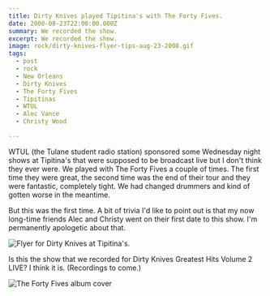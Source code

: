 ```yaml
---
title: Dirty Knives played Tipitina's with The Forty Fives.
date: 2000-08-23T22:00:00.000Z
summary: We recorded the show.
excerpt: We recorded the show.
image: rock/dirty-knives-flyer-tips-aug-23-2000.gif
tags:
  - post 
  - rock
  - New Orleans
  - Dirty Knives
  - The Forty Fives
  - Tipitinas
  - WTUL
  - Alec Vance
  - Christy Wood

---
```


WTUL (the Tulane student radio station) sponsored some Wednesday night shows at Tipitina's that were supposed to be broadcast live but I don't think they ever were. We played with The Forty Fives a couple of times. The first time they were great, the second time was the end of their tour and they were fantastic, completely tight. We had changed drummers and kind of gotten worse in the meantime.

But this was the first time. A bit of trivia I'd like to point out is that my now long-time friends Alec and Christy went on their first date to this show. I'm permanently apologetic about that.

![Flyer for Dirty Knives at Tipitina's.](/static/img/rock/dirty-knives-flyer-tips-aug-23-2000.gif)

Is this the show that we recorded for Dirty Knives Greatest Hits Volume 2 LIVE? I think it is. (Recordings to come.)

![The Forty Fives album cover](/static/img/timeline/forty-fives-album-cover-aug-23-2000.jpg)